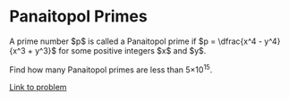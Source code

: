 # Panaitopol Primes

<p>
A prime number $p$ is called a Panaitopol prime if $p = \dfrac{x^4 - y^4}{x^3 + y^3}$ for some positive integers $x$ and $y$.</p>
<p>
Find how many Panaitopol primes are less than 5×10<sup>15</sup>.
</p>

  

[Link to problem](https://projecteuler.net/problem=291)
